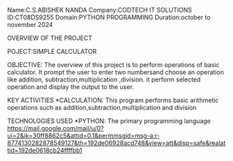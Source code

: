Name:C.S.ABISHEK NANDA
Company:CODTECH IT SOLUTIONS
ID:CT08DS9255
Domain:PYTHON PROGRAMMING
Duration:october to november 2024

OVERVIEW OF THE PROJECT

POJECT:SIMPLE CALCULATOR

OBJECTIVE:
The overview of this project is to perform operations of basic calculator.
It prompt the user to enter two numbersand choose an operation like addition, subtraction,multiplication ,division.
it perform selected operation and display the output to the user.

KEY ACTIVITIES
*CALCULATION: This program performs basic arithmetic operations such as addition,subtraction,multiplication and division

TECHNOLOGIES USED
*PYTHON: The primary programming language
https://mail.google.com/mail/u/0?ui=2&ik=30ff8862c5&attid=0.1&permmsgid=msg-a:r-8774130282878549127&th=192de06928acd748&view=att&disp=safe&realattid=192de0618cb24ffffbb1
